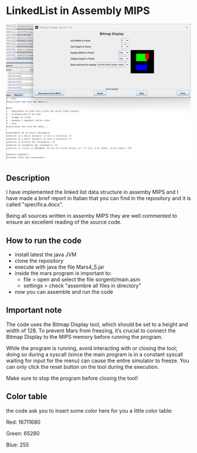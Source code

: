 # LinkedList in Assembly MIPS

<img src="MIPS linked list.png" alt="Project image" width="600"/>

## Description
I have implemented the linked list data structure in assemby MIPS and I have made a brief report in Italian that you can find in the repository and it is called "specifica.docx".

Being all sources written in assemby MIPS they are well commented to ensure an excellent reading of the source code.

## How to run the code
- install latest the java JVM
- clone the repository
- execute with java the file Mars4_5.jar
- inside the mars program is important to:
  - file > open and select the file sorgenti/main.asm
  - settings > check "assembre all files in directory"
- now you can assemble and run the code

## Important note
The code uses the Bitmap Display tool, which should be set to a height and width of 128. To prevent Mars from freezing, it’s crucial to connect the Bitmap Display to the MIPS memory before running the program.

While the program is running, avoid interacting with or closing the tool; doing so during a syscall (since the main program is in a constant syscall waiting for input for the menu) can cause the entire simulator to freeze. You can only click the reset button on the tool during the execution. 

Make sure to stop the program before closing the tool!

## Color table
the code ask you to insert some color here for you a little color table:

Red: 16711680

Green: 65280

Blue: 255
